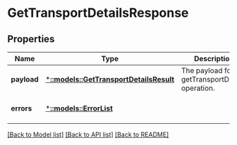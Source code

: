# GetTransportDetailsResponse

## Properties
Name | Type | Description | Notes
------------ | ------------- | ------------- | -------------
**payload** | [***::models::GetTransportDetailsResult**](GetTransportDetailsResult.md) | The payload for the getTransportDetails operation. | [optional] [default to null]
**errors** | [***::models::ErrorList**](ErrorList.md) |  | [optional] [default to null]

[[Back to Model list]](../README.md#documentation-for-models) [[Back to API list]](../README.md#documentation-for-api-endpoints) [[Back to README]](../README.md)


